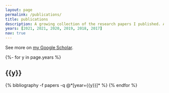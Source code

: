 ```yaml
---
layout: page
permalink: /publications/
title: publications
description: A growing collection of the research papers I published. Also see my Google Scholar <a href="https://scholar.google.com/citations?user=EbtrluQAAAAJ&hl=en&authuser=3">profile</a>.
years: [2021, 2021, 2020, 2019, 2018, 2017]
nav: true
---
```

<!-- _pages/publications.md -->
<div class="publications">

See more on [my Google Scholar](https://scholar.google.com/citations?user=EbtrluQAAAAJ&hl=en&authuser=3).

{%- for y in page.years %}
  <h2 class="year">{{y}}</h2>
  {% bibliography -f papers -q @*[year={{y}}]* %}
{% endfor %}

</div>
